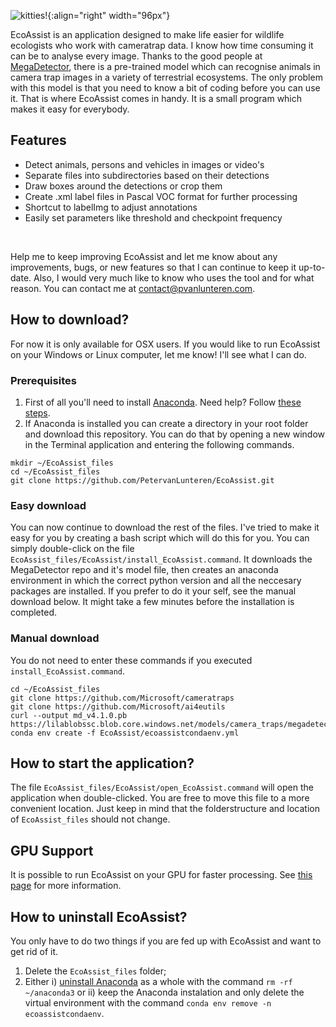 ![kitties!](http://placekitten.com/g/200/300){:align="right" width="96px"}

EcoAssist is an application designed to make life easier for wildlife ecologists who work with cameratrap data. I know how time consuming it can be to analyse every image. Thanks to the good people at <a href="https://github.com/microsoft/CameraTraps/blob/main/megadetector.md">MegaDetector</a>, there is a pre-trained model which can recognise animals in camera trap images in a variety of terrestrial ecosystems. The only problem with this model is that you need to know a bit of coding before you can use it. That is where EcoAssist comes in handy. It is a small program which makes it easy for everybody. 

## Features
* Detect animals, persons and vehicles in images or video's
* Separate files into subdirectories based on their detections
* Draw boxes around the detections or crop them
* Create .xml label files in Pascal VOC format for further processing
* Shortcut to labelImg to adjust annotations
* Easily set parameters like threshold and checkpoint frequency
<br/>

Help me to keep improving EcoAssist and let me know about any improvements, bugs, or new features so that I can continue to keep it up-to-date. Also, I would very much like to know who uses the tool and for what reason. You can contact me at [contact@pvanlunteren.com](mailto:contact@pvanlunteren.com).

## How to download?
For now it is only available for OSX users. If you would like to run EcoAssist on your Windows or Linux computer, let me know! I'll see what I can do.

### Prerequisites
1. First of all you'll need to install [Anaconda](https://www.anaconda.com/products/individual). Need help? Follow [these steps](https://docs.anaconda.com/anaconda/install/mac-os/).
2. If Anaconda is installed you can create a directory in your root folder and download this repository. You can do that by opening a new window in the Terminal application and entering the following commands.
```batch
mkdir ~/EcoAssist_files
cd ~/EcoAssist_files
git clone https://github.com/PetervanLunteren/EcoAssist.git
```

### Easy download
You can now continue to download the rest of the files. I've tried to make it easy for you by creating a bash script which will do this for you. You can simply double-click on the file `EcoAssist_files/EcoAssist/install_EcoAssist.command`. It downloads the MegaDetector repo and it's model file, then creates an anaconda environment in which the correct python version and all the neccesary packages are installed. If you prefer to do it your self, see the manual download below. It might take a few minutes before the installation is completed. 

### Manual download
You do not need to enter these commands if you executed `install_EcoAssist.command`.
```batch
cd ~/EcoAssist_files
git clone https://github.com/Microsoft/cameratraps
git clone https://github.com/Microsoft/ai4eutils
curl --output md_v4.1.0.pb https://lilablobssc.blob.core.windows.net/models/camera_traps/megadetector/md_v4.1.0/md_v4.1.0.pb
conda env create -f EcoAssist/ecoassistcondaenv.yml
```

## How to start the application?
The file `EcoAssist_files/EcoAssist/open_EcoAssist.command` will open the application when double-clicked. You are free to move this file to a more convenient location. Just keep in mind that the folderstructure and location of `EcoAssist_files` should not change.

## GPU Support
It is possible to run EcoAssist on your GPU for faster processing. See [this page](https://github.com/petargyurov/megadetector-gui/blob/master/GPU_SUPPORT.md) for more information.

## How to uninstall EcoAssist?
You only have to do two things if you are fed up with EcoAssist and want to get rid of it.
1. Delete the `EcoAssist_files` folder;
2. Either i) [uninstall Anaconda](https://docs.anaconda.com/anaconda/install/uninstall/) as a whole with the command `rm -rf ~/anaconda3` or ii) keep the Anaconda instalation and only delete the virtual environment with the command `conda env remove -n ecoassistcondaenv`.
